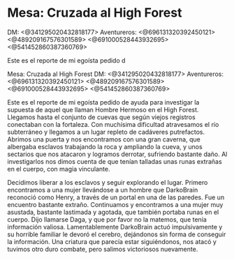 # Mesa: Cruzada al High Forest
DM: <@341295020432818177> 
Aventureros: <@696131320392450121> <@489209167576301589> <@691000528443932695> <@541452860387360769> 

Este es el reporte de mi egoísta pedido d

Mesa: Cruzada al High Forest
DM: <@341295020432818177> 
Aventureros: <@696131320392450121> <@489209167576301589> <@691000528443932695> <@541452860387360769> 

Este es el reporte de mi egoísta pedido de ayuda para investigar la supuesta de aquel que llaman Hombre Hermoso en el High Forest. Llegamos hasta el conjunto de cuevas que según viejos registros conectaban con la fortaleza. Con muchísima dificultad atravesamos el río subterráneo y llegamos a un lugar repleto de cadáveres putrefactos. Abrimos una puerta y nos encontramos con una gran caverna, que albergaba esclavos trabajando la roca y ampliando la cueva, y unos sectarios que nos atacaron y logramos derrotar, sufriendo bastante daño. Al investigarlos nos dimos cuenta de que tenían talladas unas runas extrañas en el cuerpo, con magia vinculante.

Decidimos liberar a los esclavos y seguir explorando el lugar. Primero encontramos a una mujer llevándose a un hombre que DarkoBrain reconoció como Henry, a través de un portal en una de las paredes. Fue un encuentro bastante extraño. Continuamos y encontramos a una mujer muy asustada, bastante lastimada y agotada, que también portaba runas en el cuerpo. Dijo llamarse Daga, y que por favor no la matemos, que tenía información valiosa. Lamentablemente DarkoBrain actuó impulsivamente y su horrible familiar le devoró el cerebro, dejándonos sin forma de conseguir la información. Una criatura que parecía estar siguiéndonos, nos atacó y tuvimos otro duro combate, pero salimos victoriosos nuevamente.

